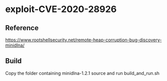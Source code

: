 # exploit-CVE-2020-28926
## Reference
https://www.rootshellsecurity.net/remote-heap-corruption-bug-discovery-minidlna/
## Build
Copy the folder containing minidlna-1.2.1 source and run build_and_run.sh
